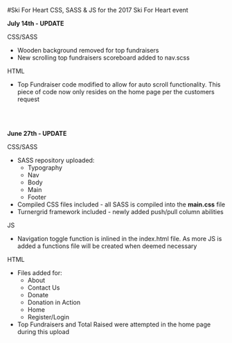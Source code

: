 #Ski For Heart
CSS, SASS &amp; JS for the 2017 Ski For Heart event

<p><b>July 14th - UPDATE</b></p>

<p>CSS/SASS</p>
<ul>
  <li>Wooden background removed for top fundraisers</li>
  <li>New scrolling top fundraisers scoreboard added to nav.scss</li>
</ul>

<p>HTML</p>
<ul>
  <li>Top Fundraiser code modified to allow for auto scroll functionality. This piece of code now only resides on the home page per the customers request</li>
</ul>
<br/>
<br/>

<p><b>June 27th - UPDATE</b></p>

<p>CSS/SASS</p>
<ul>
  <li>SASS repository uploaded: 
    <ul>
      <li>Typography</li>
      <li>Nav</li>
      <li>Body</li>
      <li>Main</li>
      <li>Footer</li>
    </ul>
  </li>
  <li>Compiled CSS files included - all SASS is compiled into the <b>main.css</b> file </li>
  <li>Turnergrid framework included - newly added push/pull column abilities</li>
</ul>

<p>JS</p>
<ul>
  <li>Navigation toggle function is inlined in the index.html file. As more JS is added a functions file will be created when deemed necessary</li>
</ul>

<p>HTML</p>
<ul>
  <li>Files added for:
    <ul>
      <li>About</li>
      <li>Contact Us</li>
      <li>Donate</li>
      <li>Donation in Action</li>
      <li>Home</li>
      <li>Register/Login</li>
    </ul>
  </li>
  <li>Top Fundraisers and Total Raised were attempted in the home page during this upload</li>
</ul>


